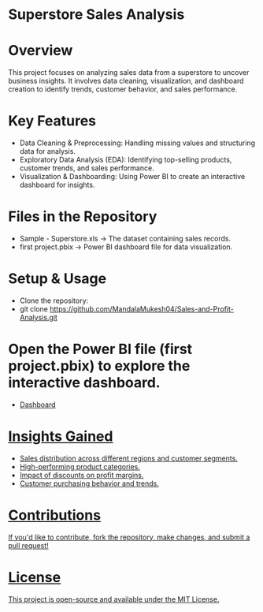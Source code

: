 # Superstore Sales Analysis

# Overview
This project focuses on analyzing sales data from a superstore to uncover business insights. It involves data cleaning, visualization, and dashboard creation to identify trends, customer behavior, and sales performance.

# Key Features
- Data Cleaning & Preprocessing: Handling missing values and structuring data for analysis.
- Exploratory Data Analysis (EDA): Identifying top-selling products, customer trends, and sales performance.
- Visualization & Dashboarding: Using Power BI to create an interactive dashboard for insights.

# Files in the Repository
- Sample - Superstore.xls → The dataset containing sales records.
- first project.pbix → Power BI dashboard file for data visualization.

# Setup & Usage
- Clone the repository:
- git clone https://github.com/MandalaMukesh04/Sales-and-Profit-Analysis.git    

# Open the Power BI file (first project.pbix) to explore the interactive dashboard.
- <a href = "https://github.com/MandalaMukesh04/Sales-and-Profit-Analysis/blob/main/first%20project.pbix">Dashboard

# Insights Gained
- Sales distribution across different regions and customer segments.
- High-performing product categories.
- Impact of discounts on profit margins.
- Customer purchasing behavior and trends.

# Contributions
If you'd like to contribute, fork the repository, make changes, and submit a pull request!

# License
This project is open-source and available under the MIT License.
